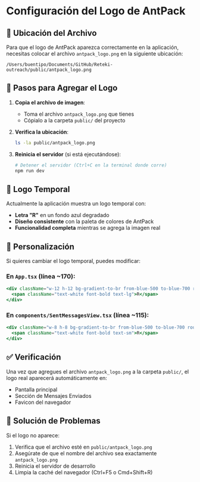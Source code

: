 # Configuración del Logo de AntPack

## 📁 Ubicación del Archivo

Para que el logo de AntPack aparezca correctamente en la aplicación, necesitas colocar el archivo `antpack_logo.png` en la siguiente ubicación:

```
/Users/buentipo/Documents/GitHub/Reteki-outreach/public/antpack_logo.png
```

## 🔄 Pasos para Agregar el Logo

1. **Copia el archivo de imagen**:
   - Toma el archivo `antpack_logo.png` que tienes
   - Cópialo a la carpeta `public/` del proyecto

2. **Verifica la ubicación**:
   ```bash
   ls -la public/antpack_logo.png
   ```

3. **Reinicia el servidor** (si está ejecutándose):
   ```bash
   # Detener el servidor (Ctrl+C en la terminal donde corre)
   npm run dev
   ```

## 🎨 Logo Temporal

Actualmente la aplicación muestra un logo temporal con:
- **Letra "R"** en un fondo azul degradado
- **Diseño consistente** con la paleta de colores de AntPack
- **Funcionalidad completa** mientras se agrega la imagen real

## 🔧 Personalización

Si quieres cambiar el logo temporal, puedes modificar:

### En `App.tsx` (línea ~170):
```jsx
<div className="w-12 h-12 bg-gradient-to-br from-blue-500 to-blue-700 rounded-lg flex items-center justify-center">
  <span className="text-white font-bold text-lg">R</span>
</div>
```

### En `components/SentMessagesView.tsx` (línea ~115):
```jsx
<div className="w-8 h-8 bg-gradient-to-br from-blue-500 to-blue-700 rounded-lg flex items-center justify-center">
  <span className="text-white font-bold text-sm">R</span>
</div>
```

## ✅ Verificación

Una vez que agregues el archivo `antpack_logo.png` a la carpeta `public/`, el logo real aparecerá automáticamente en:
- Pantalla principal
- Sección de Mensajes Enviados
- Favicon del navegador

## 🚨 Solución de Problemas

Si el logo no aparece:
1. Verifica que el archivo esté en `public/antpack_logo.png`
2. Asegúrate de que el nombre del archivo sea exactamente `antpack_logo.png`
3. Reinicia el servidor de desarrollo
4. Limpia la caché del navegador (Ctrl+F5 o Cmd+Shift+R)
